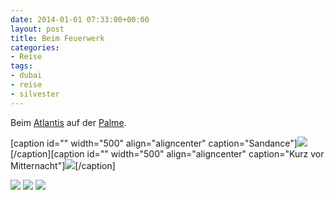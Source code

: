 ```yaml
---
date: 2014-01-01 07:33:00+00:00
layout: post
title: Beim Feuerwerk
categories:
- Reise
tags:
- dubai
- reise
- silvester
---
```


Beim [Atlantis](http://www.atlantisthepalm.com/) auf der [Palme](https://maps.google.ae/maps?ie=UTF-8&q=atlantis+dubai&fb=1&gl=ae&hq=atlantis+palm&cid=402045504285854405&ei=scPDUsmFBsnKhAfCy4GYCA&ved=0CDgQ_BI). 


[caption id="" width="500" align="aligncenter" caption="Sandance"][![](http://clemi.ag3r.at/wp-content/uploads/2014/01/wpid-Photo-31.12.2013-1531.jpg)](http://clemi.ag3r.at/wp-content/uploads/2014/01/wpid-Photo-31.12.2013-1531.jpg)[/caption][caption id="" width="500" align="aligncenter" caption="Kurz vor Mitternacht"][![](http://clemi.ag3r.at/wp-content/uploads/2014/01/wpid-Photo-31.12.2013-2125.jpg)](http://clemi.ag3r.at/wp-content/uploads/2014/01/wpid-Photo-31.12.2013-2125.jpg)[/caption]


[![](http://clemi.ag3r.at/wp-content/uploads/2014/01/wpid-Photo-31.12.2013-2131.jpg)](http://clemi.ag3r.at/wp-content/uploads/2014/01/wpid-Photo-31.12.2013-2131.jpg)
[![](http://clemi.ag3r.at/wp-content/uploads/2014/01/wpid-Photo-31.12.2013-2134.jpg)](http://clemi.ag3r.at/wp-content/uploads/2014/01/wpid-Photo-31.12.2013-2134.jpg)
[![](http://clemi.ag3r.at/wp-content/uploads/2014/01/wpid-Photo-31.12.2013-2137.jpg)](http://clemi.ag3r.at/wp-content/uploads/2014/01/wpid-Photo-31.12.2013-2137.jpg)
